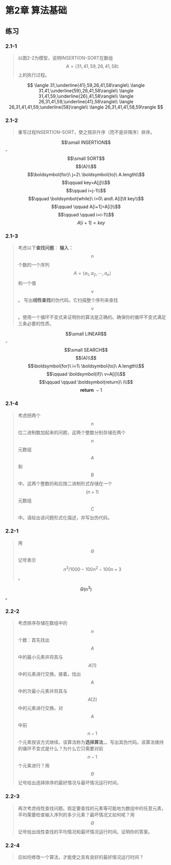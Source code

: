# 第2章 算法基础

## 练习

### **2.1-1**

> 以图2-2为模型，说明INSERTION-SORT在数组$$A=\langle 31,41,59,26,41,58\rangle$$上的执行过程。

$$
\langle 31,\underline{41},59,26,41,58\rangle\\
\langle 31,41,\underline{59},26,41,58\rangle\\
\langle 31,41,59,\underline{26},41,58\rangle\\
\langle 26,31,41,59,\underline{41},58\rangle\\
\langle 26,31,41,41,59,\underline{58}\rangle\\
\langle 26,31,41,41,58,59\rangle
$$

### **2.1-2**

> 重写过程INSERTION-SORT，使之按非升序（而不是非降序）排序。

$$\small INSERTION$$-$$\small SORT$$$$(A)\\$$$$\boldsymbol{for}\ j=2\ \boldsymbol{to}\ A.length\\$$$$\qquad key=A[j]\\$$$$\qquad i=j-1\\$$$$\qquad \boldsymbol{while}\ i>0\ and\ A[i]\lt key\\$$$$\qquad \qquad A[i+1]=A[i]\\$$$$\qquad \qquad i=i-1\\$$$$\qquad A[i+1]=key$$

### **2.1-3**

> 考虑以下**查找问题**： **输入：**$$n$$个数的一个序列$$A=\langle a_1,a_2,\cdots,a_n\rangle$$和一个值$$v$$。 写出**线性查找**的伪代码，它扫描整个序列来查找$$v$$。使用一个循环不变式来证明你的算法是正确的。确保你的循环不变式满足三条必要的性质。

$$\small LINEAR$$-$$\small SEARCH$$$$(A)\\$$$$\boldsymbol{for}\ i=1\ \boldsymbol{to}\ A.length\\$$ $$\qquad \boldsymbol{if}\ v=A[i]\\$$$$\qquad \qquad \boldsymbol{return}\ i\\$$$$\qquad \boldsymbol{return} \ -1$$

### **2.1-4**

> 考虑把两个$$n$$位二进制数加起来的问题，这两个整数分别存储在两个$$n$$元数组$$A$$和$$B$$中。这两个整数的和应按二进制形式存储在一个$$(n+1)$$元数组$$C$$中。请给出该问题形式化描述，并写出伪代码。

### **2.2-1**

> 用$$\Theta$$记号表示$$n^3/1000-100n^2-100n+3$$。

$$\Theta(n^3)$$。

### **2.2-2**

> 考虑排序存储在数组中的$$n$$个数：首先找出$$A$$中的最小元素并将其与$$A[1]$$中的元素进行交换。接着，找出$$A$$中的次最小元素并将其与$$A[2]$$中的元素进行交换。对$$A$$中前$$n-1$$个元素按该方式继续。该算法称为**选择算法**，。写出其伪代码。该算法维持的循环不变式是什么？为什么它只需要对前$$n-1$$个元素进行？用$$\Theta$$记号给出选择排序的最好情况与最坏情况运行时间。

### **2.2-3**

> 再次考虑线性查找问题。假定要查找的元素等可能地为数组中的任意元素，平均需要检查输入序列的多少元素？最坏情况又如何呢？用$$\Theta$$记号给出线性查找的平均情况和最坏情况运行时间。证明你的答案。

### **2.2-4**

> 应如何修改一个算法，才能使之具有良好的最好情况运行时间？

